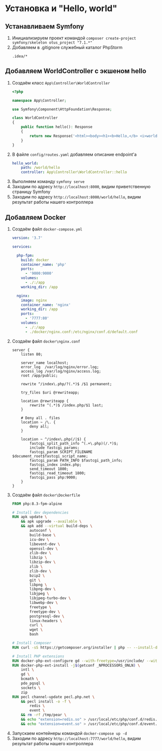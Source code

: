 # Установка и "Hello, world"

## Устанавливаем Symfony
1. Инициализируем проект командой `composer create-project symfony/skeleton otus_project "7.1.*"`
2. Добавляем в .gitignore служебный каталог PhpStorm
    ```gitignore
    .idea/*
    ```

## Добавляем WorldController с экшеном hello

1. Создаём класс `App\Controller\WorldController`
    ```php
    <?php

    namespace App\Controller;

    use Symfony\Component\HttpFoundation\Response;

    class WorldController
    {
        public function hello(): Response
        {
            return new Response('<html><body><h1><b>Hello,</b> <i>world</i>!</h1></body></html>');
        }
    }
    ```
2. В файле `config/routes.yaml` добавляем описание endpoint'а
    ```yaml
    hello_world:
        path: /world/hello
        controller: App\Controller\WorldController::hello
    ```
3. Выполняем команду `symfony serve`
4. Заходим по адресу `http://localhost:8000`, видим приветственную страницу Symfony
5. Заходим по адресу `http://localhost:8000/world/hello`, видим результат работы нашего контроллера

## Добавляем Docker

1. Создаём файл `docker-compose.yml`
    ```yaml
    version: '3.7'
    
    services:
    
      php-fpm:
        build: docker
        container_name: 'php'
        ports:
          - '9000:9000'
        volumes:
          - ./:/app
        working_dir: /app
    
      nginx:
        image: nginx
        container_name: 'nginx'
        working_dir: /app
        ports:
          - '7777:80'
        volumes:
          - ./:/app
          - ./docker/nginx.conf:/etc/nginx/conf.d/default.conf
    ```
2. Создаём файл `docker\nginx.conf`
    ```
    server {
        listen 80;
     
        server_name localhost;
        error_log  /var/log/nginx/error.log;
        access_log /var/log/nginx/access.log;
        root /app/public;
     
        rewrite ^/index\.php/?(.*)$ /$1 permanent;
     
        try_files $uri @rewriteapp;
     
        location @rewriteapp {
            rewrite ^(.*)$ /index.php/$1 last;
        }
     
        # Deny all . files
        location ~ /\. {
            deny all;
        }
     
        location ~ ^/index\.php(/|$) {
            fastcgi_split_path_info ^(.+\.php)(/.*)$;
            include fastcgi_params;
            fastcgi_param SCRIPT_FILENAME $document_root$fastcgi_script_name;
            fastcgi_param PATH_INFO $fastcgi_path_info;
            fastcgi_index index.php;
            send_timeout 1800;
            fastcgi_read_timeout 1800;
            fastcgi_pass php:9000;
        }
    }
    ```
3. Создаём файл `docker\Dockerfile`
    ```dockerfile
    FROM php:8.3-fpm-alpine
    
    # Install dev dependencies
    RUN apk update \
        && apk upgrade --available \
        && apk add --virtual build-deps \
            autoconf \
            build-base \
            icu-dev \
            libevent-dev \
            openssl-dev \
            zlib-dev \
            libzip \
            libzip-dev \
            zlib \
            zlib-dev \
            bzip2 \
            git \
            libpng \
            libpng-dev \
            libjpeg \
            libjpeg-turbo-dev \
            libwebp-dev \
            freetype \
            freetype-dev \
            postgresql-dev \
            linux-headers \
            curl \
            wget \
            bash
    
    # Install Composer
    RUN curl -sS https://getcomposer.org/installer | php -- --install-dir=/usr/bin --filename=composer
    
    # Install PHP extensions
    RUN docker-php-ext-configure gd --with-freetype=/usr/include/ --with-jpeg=/usr/include/
    RUN docker-php-ext-install -j$(getconf _NPROCESSORS_ONLN) \
        intl \
        gd \
        bcmath \
        pdo_pgsql \
        sockets \
        zip
    RUN pecl channel-update pecl.php.net \
        && pecl install -o -f \
            redis \
            event \
        && rm -rf /tmp/pear \
        && echo "extension=redis.so" > /usr/local/etc/php/conf.d/redis.ini \
        && echo "extension=event.so" > /usr/local/etc/php/conf.d/event.ini
     ```
4. Запускаем контейнеры командой `docker-compose up -d`
5. Заходим по адресу `http://localhost:7777/world/hello`, видим результат работы нашего контроллера
